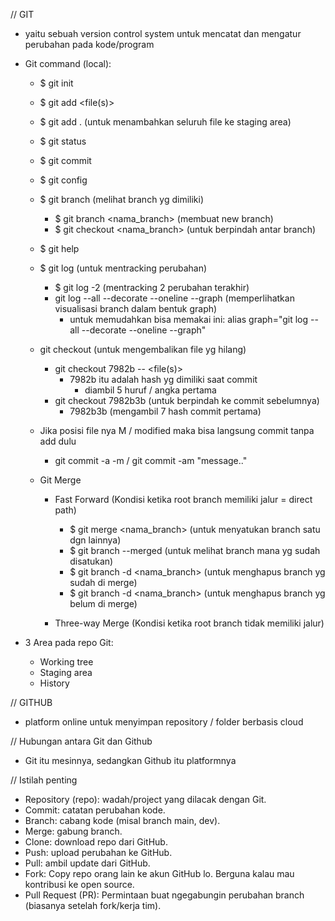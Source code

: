 // GIT

- yaitu sebuah version control system untuk mencatat dan mengatur perubahan pada kode/program

- Git command (local):

  - $ git init
  - $ git add <file(s)>
  - $ git add . (untuk menambahkan seluruh file ke staging area)
  - $ git status
  - $ git commit
  - $ git config

  - $ git branch (melihat branch yg dimiliki)

    - $ git branch <nama_branch> (membuat new branch)
    - $ git checkout <nama_branch> (untuk berpindah antar branch)

  - $ git help
  - $ git log (untuk mentracking perubahan)

    - $ git log -2 (mentracking 2 perubahan terakhir)
    - git log --all --decorate --oneline --graph (memperlihatkan visualisasi branch dalam bentuk graph)
      - untuk memudahkan bisa memakai ini: alias graph="git log --all --decorate --oneline --graph"

  - git checkout (untuk mengembalikan file yg hilang)

    - git checkout 7982b -- <file(s)>
      - 7982b itu adalah hash yg dimiliki saat commit
        - diambil 5 huruf / angka pertama
    - git checkout 7982b3b (untuk berpindah ke commit sebelumnya)
      - 7982b3b (mengambil 7 hash commit pertama)

  - Jika posisi file nya M / modified maka bisa langsung commit tanpa add dulu

    - git commit -a -m / git commit -am "message.."

  - Git Merge

    - Fast Forward (Kondisi ketika root branch memiliki jalur = direct path)

      - $ git merge <nama_branch> (untuk menyatukan branch satu dgn lainnya)
      - $ git branch --merged (untuk melihat branch mana yg sudah disatukan)
      - $ git branch -d <nama_branch> (untuk menghapus branch yg sudah di merge)
      - $ git branch -d <nama_branch> (untuk menghapus branch yg belum di merge)

    - Three-way Merge (Kondisi ketika root branch tidak memiliki jalur)

- 3 Area pada repo Git:
  - Working tree
  - Staging area
  - History

// GITHUB

- platform online untuk menyimpan repository / folder berbasis cloud

// Hubungan antara Git dan Github

- Git itu mesinnya, sedangkan Github itu platformnya

// Istilah penting

- Repository (repo): wadah/project yang dilacak dengan Git.
- Commit: catatan perubahan kode.
- Branch: cabang kode (misal branch main, dev).
- Merge: gabung branch.
- Clone: download repo dari GitHub.
- Push: upload perubahan ke GitHub.
- Pull: ambil update dari GitHub.
- Fork: Copy repo orang lain ke akun GitHub lo. Berguna kalau mau kontribusi ke open source.
- Pull Request (PR): Permintaan buat ngegabungin perubahan branch (biasanya setelah fork/kerja tim).
